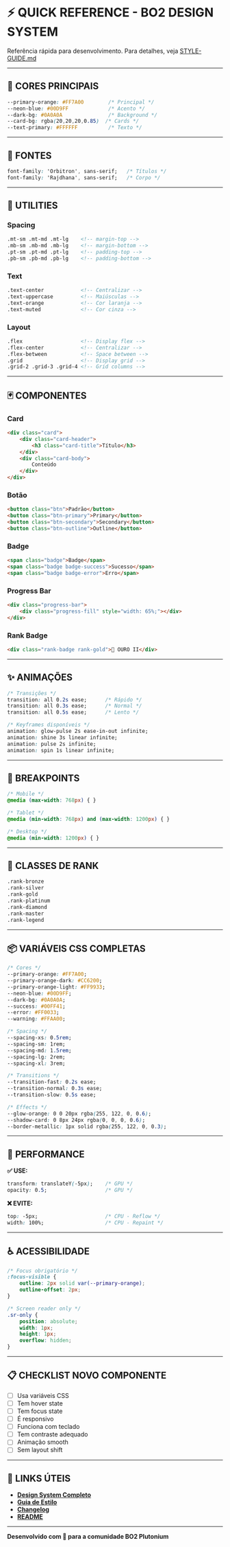 # ⚡ QUICK REFERENCE - BO2 DESIGN SYSTEM

Referência rápida para desenvolvimento. Para detalhes, veja [STYLE-GUIDE.md](STYLE-GUIDE.md)

---

## 🎨 CORES PRINCIPAIS

```css
--primary-orange: #FF7A00        /* Principal */
--neon-blue: #00D9FF             /* Acento */
--dark-bg: #0A0A0A               /* Background */
--card-bg: rgba(20,20,20,0.85)  /* Cards */
--text-primary: #FFFFFF          /* Texto */
```

---

## 📝 FONTES

```css
font-family: 'Orbitron', sans-serif;   /* Títulos */
font-family: 'Rajdhana', sans-serif;   /* Corpo */
```

---

## 🔧 UTILITIES

### Spacing
```html
.mt-sm .mt-md .mt-lg    <!-- margin-top -->
.mb-sm .mb-md .mb-lg    <!-- margin-bottom -->
.pt-sm .pt-md .pt-lg    <!-- padding-top -->
.pb-sm .pb-md .pb-lg    <!-- padding-bottom -->
```

### Text
```html
.text-center            <!-- Centralizar -->
.text-uppercase         <!-- Maiúsculas -->
.text-orange            <!-- Cor laranja -->
.text-muted             <!-- Cor cinza -->
```

### Layout
```html
.flex                   <!-- Display flex -->
.flex-center            <!-- Centralizar -->
.flex-between           <!-- Space between -->
.grid                   <!-- Display grid -->
.grid-2 .grid-3 .grid-4 <!-- Grid columns -->
```

---

## 🃏 COMPONENTES

### Card
```html
<div class="card">
    <div class="card-header">
        <h3 class="card-title">Título</h3>
    </div>
    <div class="card-body">
        Conteúdo
    </div>
</div>
```

### Botão
```html
<button class="btn">Padrão</button>
<button class="btn-primary">Primary</button>
<button class="btn-secondary">Secondary</button>
<button class="btn-outline">Outline</button>
```

### Badge
```html
<span class="badge">Badge</span>
<span class="badge badge-success">Sucesso</span>
<span class="badge badge-error">Erro</span>
```

### Progress Bar
```html
<div class="progress-bar">
    <div class="progress-fill" style="width: 65%;"></div>
</div>
```

### Rank Badge
```html
<div class="rank-badge rank-gold">🥇 OURO II</div>
```

---

## ✨ ANIMAÇÕES

```css
/* Transições */
transition: all 0.2s ease;      /* Rápido */
transition: all 0.3s ease;      /* Normal */
transition: all 0.5s ease;      /* Lento */

/* Keyframes disponíveis */
animation: glow-pulse 2s ease-in-out infinite;
animation: shine 3s linear infinite;
animation: pulse 2s infinite;
animation: spin 1s linear infinite;
```

---

## 📱 BREAKPOINTS

```css
/* Mobile */
@media (max-width: 768px) { }

/* Tablet */
@media (min-width: 768px) and (max-width: 1200px) { }

/* Desktop */
@media (min-width: 1200px) { }
```

---

## 🎯 CLASSES DE RANK

```html
.rank-bronze
.rank-silver
.rank-gold
.rank-platinum
.rank-diamond
.rank-master
.rank-legend
```

---

## 📦 VARIÁVEIS CSS COMPLETAS

```css
/* Cores */
--primary-orange: #FF7A00;
--primary-orange-dark: #CC6200;
--primary-orange-light: #FF9933;
--neon-blue: #00D9FF;
--dark-bg: #0A0A0A;
--success: #00FF41;
--error: #FF0033;
--warning: #FFAA00;

/* Spacing */
--spacing-xs: 0.5rem;
--spacing-sm: 1rem;
--spacing-md: 1.5rem;
--spacing-lg: 2rem;
--spacing-xl: 3rem;

/* Transitions */
--transition-fast: 0.2s ease;
--transition-normal: 0.3s ease;
--transition-slow: 0.5s ease;

/* Effects */
--glow-orange: 0 0 20px rgba(255, 122, 0, 0.6);
--shadow-card: 0 8px 24px rgba(0, 0, 0, 0.6);
--border-metallic: 1px solid rgba(255, 122, 0, 0.3);
```

---

## 🚀 PERFORMANCE

**✅ USE:**
```css
transform: translateY(-5px);    /* GPU */
opacity: 0.5;                   /* GPU */
```

**❌ EVITE:**
```css
top: -5px;                      /* CPU - Reflow */
width: 100%;                    /* CPU - Repaint */
```

---

## ♿ ACESSIBILIDADE

```css
/* Focus obrigatório */
:focus-visible {
    outline: 2px solid var(--primary-orange);
    outline-offset: 2px;
}

/* Screen reader only */
.sr-only {
    position: absolute;
    width: 1px;
    height: 1px;
    overflow: hidden;
}
```

---

## 📋 CHECKLIST NOVO COMPONENTE

- [ ] Usa variáveis CSS
- [ ] Tem hover state
- [ ] Tem focus state
- [ ] É responsivo
- [ ] Funciona com teclado
- [ ] Tem contraste adequado
- [ ] Animação smooth
- [ ] Sem layout shift

---

## 🔗 LINKS ÚTEIS

- **[Design System Completo](DESIGN-SYSTEM.md)**
- **[Guia de Estilo](STYLE-GUIDE.md)**
- **[Changelog](CHANGELOG.md)**
- **[README](README.md)**

---

**Desenvolvido com 💜 para a comunidade BO2 Plutonium**
